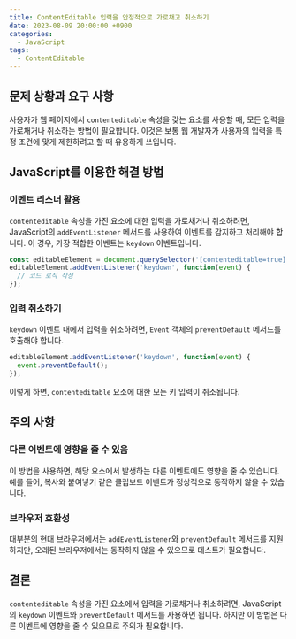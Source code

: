 ```yaml
---
title: ContentEditable 입력을 안정적으로 가로채고 취소하기
date: 2023-08-09 20:00:00 +0900
categories:
  - JavaScript
tags:
  - ContentEditable
---
```


## 문제 상황과 요구 사항

사용자가 웹 페이지에서 `contenteditable` 속성을 갖는 요소를 사용할 때, 모든 입력을 가로채거나 취소하는 방법이 필요합니다. 이것은 보통 웹 개발자가 사용자의 입력을 특정 조건에 맞게 제한하려고 할 때 유용하게 쓰입니다.

## JavaScript를 이용한 해결 방법

### 이벤트 리스너 활용

`contenteditable` 속성을 가진 요소에 대한 입력을 가로채거나 취소하려면, JavaScript의 `addEventListener` 메서드를 사용하여 이벤트를 감지하고 처리해야 합니다. 이 경우, 가장 적합한 이벤트는 `keydown` 이벤트입니다.

```javascript
const editableElement = document.querySelector('[contenteditable=true]');
editableElement.addEventListener('keydown', function(event) {
  // 코드 로직 작성
});
```

### 입력 취소하기

`keydown` 이벤트 내에서 입력을 취소하려면, `Event` 객체의 `preventDefault` 메서드를 호출해야 합니다.

```javascript
editableElement.addEventListener('keydown', function(event) {
  event.preventDefault();
});
```

이렇게 하면, `contenteditable` 요소에 대한 모든 키 입력이 취소됩니다.

## 주의 사항

### 다른 이벤트에 영향을 줄 수 있음

이 방법을 사용하면, 해당 요소에서 발생하는 다른 이벤트에도 영향을 줄 수 있습니다. 예를 들어, 복사와 붙여넣기 같은 클립보드 이벤트가 정상적으로 동작하지 않을 수 있습니다.

### 브라우저 호환성

대부분의 현대 브라우저에서는 `addEventListener`와 `preventDefault` 메서드를 지원하지만, 오래된 브라우저에서는 동작하지 않을 수 있으므로 테스트가 필요합니다.

## 결론

`contenteditable` 속성을 가진 요소에서 입력을 가로채거나 취소하려면, JavaScript의 `keydown` 이벤트와 `preventDefault` 메서드를 사용하면 됩니다. 하지만 이 방법은 다른 이벤트에 영향을 줄 수 있으므로 주의가 필요합니다.